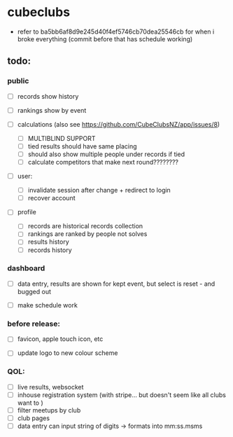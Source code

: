 # cubeclubs

- refer to ba5bb6af8d9e245d40f4ef5746cb70dea25546cb for when i broke everything (commit before that has schedule working)





## todo:

### public
- [ ] records show history
- [ ] rankings show by event


- [ ] calculations (also see https://github.com/CubeClubsNZ/app/issues/8)
    - [ ] MULTIBLIND SUPPORT
    - [ ] tied results should have same placing
    - [ ] should also show multiple people under records if tied
    - [ ] calculate competitors that make next round????????

- [ ] user:
  - [ ] invalidate session after change + redirect to login
  - [ ] recover account

- [ ] profile
    - [ ] records are historical records collection
    - [ ] rankings are ranked by people not solves
    - [ ] results history
    - [ ] records history

### dashboard
- [ ] data entry, results are shown for kept event, but select is reset - and bugged out

- [ ] make schedule work

### before release:
- [ ] favicon, apple touch icon, etc
- [ ] update logo to new colour scheme


### QOL:
- [ ] live results, websocket
- [ ] inhouse registration system (with stripe... but doesn't seem like all clubs want to )
- [ ] filter meetups by club
- [ ] club pages
- [ ] data entry can input string of digits -> formats into mm:ss.msms
